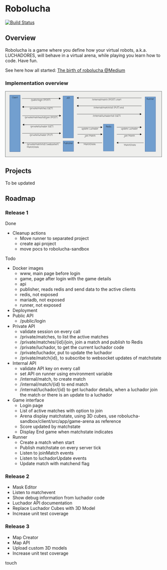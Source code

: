 # Robolucha

[![Build Status](https://travis-ci.org/hamilton-lima/robolucha-deploy.svg?branch=master)](https://travis-ci.org/hamilton-lima/robolucha-deploy)

## Overview
Robolucha is a game where you define how your virtual robots, a.k.a. LUCHADORES, will behave in a virtual arena, while playing you learn how to code. Have fun. 

See here how all started: [The birth of robolucha @Medium](https://medium.com/@athanazio/the-born-of-robolucha-90431401cab4)

### Implementation overview 

![Robolucha Overview][overview]

[overview]: https://raw.githubusercontent.com/hamilton-lima/robolucha/master/docs/robolucha-overview.png

## Projects

To be updated

## Roadmap 

### Release 1

Done
- Cleanup actions
    - Move runner to separated project
    - create api project
    - move pocs to robolucha-sandbox

Todo    
- Docker images
    - www, main page before login
    - game, page after login with the game details
    - api
    - publisher, reads redis and send data to the active clients
    - redis, not exposed
    - mariadb, not exposed
    - runner, not exposed
- Deployment
- Public API 
    - /public/login
- Private API 
    - validate session on every call
    - /private/matches, to list the active matches
    - /private/matches/{id}/join, join a match and publish to Redis
    - /private/luchador, to get the current luchador code
    - /private/luchador, put to update the luchador
    - /private/match{id}, to subscribe to websocket updates of matchstate
- Internal API 
    - validate API key on every call
    - set API on runner using environment variable
    - /internal/match, to create match
    - /internal/match/{id} to end match
    - /internal/luchador/{id} to get luchador details, when a luchador join the match or there is an update to a luchador
- Game interface
    - Login page
    - List of active matches with option to join
    - Arena display matchstate, using 3D cubes, use robolucha-sandbox/client/src/app/game-arena as reference
    - Score updated by matchstate
    - Display End game when matchstate indicates
- Runner
    - Create a match when start
    - Publish matchstate on every server tick
    - Listen to joinMatch events
    - Listen to luchadorUpdate events
    - Update match with matchend flag

### Release 2 

- Mask Editor
- Listen to matchevent
- Show debug information from luchador code
- Luchador API documentation
- Replace Luchador Cubes with 3D Model
- Increase unit test coverage

### Release 3 

- Map Creator
- Map API 
- Upload custom 3D models
- Increase unit test coverage

touch
